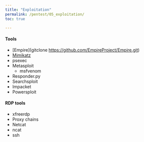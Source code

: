 ```yaml
---
title: "Exploitation"
permalink: /pentest/05_exploitation/
toc: true

---
```

#### Tools
- [Empire](gitclone https://github.com/EmpireProject/Empire.git)
- [Mimikatz](https://github.com/gentilkiwi/mimikatz)
- psexec
- Metasploit
  - msfvenom
- Responder.py
- Searchsploit
- Impacket
- Powersploit



#### RDP tools
- xfreerdp
- Proxy chains
- Netcat
- ncat
- ssh
